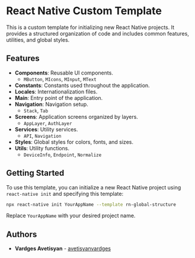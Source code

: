 # React Native Custom Template

This is a custom template for initializing new React Native projects. It provides a structured organization of code and includes common features, utilities, and global styles.

## Features

- **Components**: Reusable UI components.
    - `MButton`, `MIcons`, `MInput`, `MText`
- **Constants**: Constants used throughout the application.
- **Locales**: Internationalization files.
- **Main**: Entry point of the application.
- **Navigation**: Navigation setup.
    - `Stack`, `Tab`
- **Screens**: Application screens organized by layers.
    - `AppLayer`, `AuthLayer`
- **Services**: Utility services.
    - `API`, `Navigation`
- **Styles**: Global styles for colors, fonts, and sizes.
- **Utils**: Utility functions.
    - `DeviceInfo`, `Endpoint`, `Normalize`

## Getting Started

To use this template, you can initialize a new React Native project using `react-native init` and specifying this template:

```bash
npx react-native init YourAppName --template rn-global-structure
```

Replace `YourAppName` with your desired project name.

## Authors

* **Vardges Avetisyan** - [avetisyanvardges](https://github.com/avetisyanvardges)
